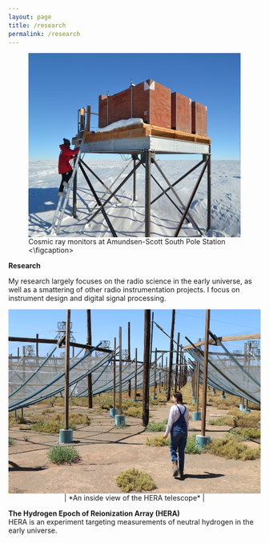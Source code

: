 ```yaml
---
layout: page
title: /research
permalink: /research
---
```


<p align="center">
  <figure>
<img src="graphics/cosray.jpeg" alt="Cosray"  width=551 height=368 align="center">
 <figcaption> Cosmic ray monitors at Amundsen-Scott South Pole Station <\figcaption>
</p>
  </figure>
  
<p align="center">
  
  <b> Research </b>
  
My research largely focuses on the radio science in the early universe, as well as a smattering of other radio instrumentation projects. I focus on instrument design and digital signal processing. 
</p>

<p align="center">
<img src="graphics/IMG_6110.JPG" alt="HERA"  width=551 height=368 align="center">
  | *An inside view of the HERA telescope* |
</p>
  
<p align="center">

<b> The Hydrogen Epoch of Reionization Array (HERA) </b> <br>
HERA is an experiment targeting measurements of neutral hydrogen in the early universe. 


